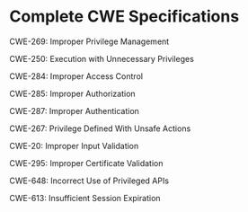 

# Complete CWE Specifications

CWE-269: Improper Privilege Management

CWE-250: Execution with Unnecessary Privileges

CWE-284: Improper Access Control

CWE-285: Improper Authorization

CWE-287: Improper Authentication

CWE-267: Privilege Defined With Unsafe Actions

CWE-20: Improper Input Validation

CWE-295: Improper Certificate Validation

CWE-648: Incorrect Use of Privileged APIs

CWE-613: Insufficient Session Expiration